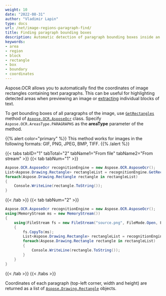```yaml
---
weight: 10
date: "2022-08-31"
author: "Vladimir Lapin"
type: docs
url: /net/image-regions-paragraph-find/
title: Finding paragraph bounding boxes
description: Automatic detection of paragraph bounding boxes inside an image.
keywords:
- area
- region
- block
- rectangle
- box
- boundary
- coordinates
---
```


Aspose.OCR allows you to automatically find the coordinates of image rectangles containing text paragraphs. This can be useful for highlighting detected areas when previewing an image or [extracting](/ocr/net/image-regions-extract/) individual blocks of text.

To get bounding boxes of all paragraphs of the image, use [`GetRectangles`](https://reference.aspose.com/ocr/net/aspose.ocr/asposeocr/getrectangles/) method of [`Aspose.OCR.AsposeOcr`](https://reference.aspose.com/ocr/net/aspose.ocr/asposeocr/) class. Specify `Aspose.OCR.AreasType.PARAGRAPHS` as the **areaType** parameter of the method.

{{% alert color="primary" %}}
This method works for images in the following formats: GIF, PNG, JPEG, BMP, TIFF.
{{% /alert %}}

{{< tabs tabID="1" tabTotal="2" tabName1="From file" tabName2="From stream" >}}
{{< tab tabNum="1" >}}
```csharp
Aspose.OCR.AsposeOcr recognitionEngine = new Aspose.OCR.AsposeOcr();
List<Aspose.Drawing.Rectangle> rectangleList = recognitionEngine.GetRectangles("source.png", Aspose.OCR.AreasType.PARAGRAPHS);
foreach(Aspose.Drawing.Rectangle rectangle in rectangleList)
{
	Console.WriteLine(rectangle.ToString());
}
```
{{< /tab >}}
{{< tab tabNum="2" >}}
```csharp
Aspose.OCR.AsposeOcr recognitionEngine = new Aspose.OCR.AsposeOcr();
using(MemoryStream ms = new MemoryStream())
{
	using(FileStream fs = new FileStream("source.png", FileMode.Open, FileAccess.Read))
	{
		fs.CopyTo(ms);
		List<Aspose.Drawing.Rectangle> rectangleList = recognitionEngine.GetRectangles(ms, Aspose.OCR.AreasType.PARAGRAPHS);
		foreach(Aspose.Drawing.Rectangle rectangle in rectangleList)
		{
			Console.WriteLine(rectangle.ToString());
		}
	}
}
```
{{< /tab >}}
{{< /tabs >}}

Coordinates of each paragraph (top-left corner, width and height) are returned as a list of [`Aspose.Drawing.Rectangle`](https://reference.aspose.com/pdf/net/aspose.pdf.drawing/rectangle/) objects.
